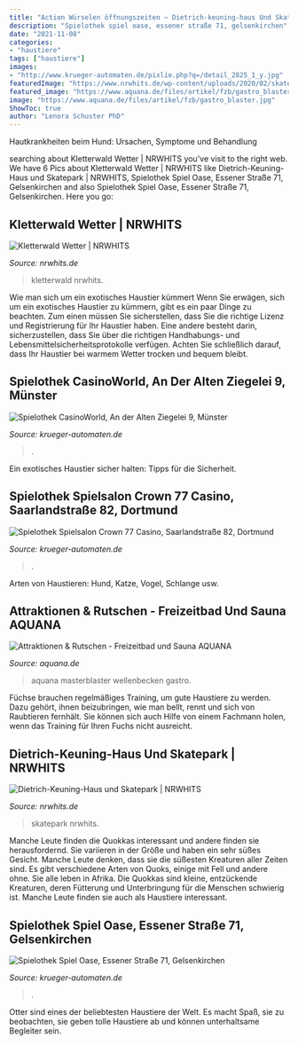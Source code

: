 ```yaml
---
title: "Action Würselen öffnungszeiten ~ Dietrich-keuning-haus Und Skatepark"
description: "Spielothek spiel oase, essener straße 71, gelsenkirchen"
date: "2021-11-08"
categories:
- "haustiere"
tags: ["haustiere"]
images:
- "http://www.krueger-automaten.de/pixlie.php?q=/detail_2825_1_y.jpg"
featuredImage: "https://www.nrwhits.de/wp-content/uploads/2020/02/skatepark-dortmund-1032-750x288.jpg?x21577"
featured_image: "https://www.aquana.de/files/artikel/fzb/gastro_blaster.jpg"
image: "https://www.aquana.de/files/artikel/fzb/gastro_blaster.jpg"
ShowToc: true
author: "Lenora Schuster PhD"
---
```



Hautkrankheiten beim Hund: Ursachen, Symptome und Behandlung

	

		
searching about Kletterwald Wetter | NRWHITS you've visit to the right web. We have 6 Pics about Kletterwald Wetter | NRWHITS like Dietrich-Keuning-Haus und Skatepark | NRWHITS, Spielothek Spiel Oase, Essener Straße 71, Gelsenkirchen and also Spielothek Spiel Oase, Essener Straße 71, Gelsenkirchen. Here you go:
		
    
## Kletterwald Wetter | NRWHITS

<img loading=lazy src="https://www.nrwhits.de/wp-content/uploads/2020/02/kletterwald-wetter-3448-750x288.jpg?x70633" onerror="this.onerror=null;this.src='https://tse1.mm.bing.net/th?id=OIP.0SHs2ToH69vAANEL7GkOAwHaC2&amp;pid=15.1';" alt="Kletterwald Wetter | NRWHITS">

_Source: nrwhits.de_

>kletterwald nrwhits. 

	

Wie man sich um ein exotisches Haustier kümmert
Wenn Sie erwägen, sich um ein exotisches Haustier zu kümmern, gibt es ein paar Dinge zu beachten. Zum einen müssen Sie sicherstellen, dass Sie die richtige Lizenz und Registrierung für Ihr Haustier haben. Eine andere besteht darin, sicherzustellen, dass Sie über die richtigen Handhabungs- und Lebensmittelsicherheitsprotokolle verfügen. Achten Sie schließlich darauf, dass Ihr Haustier bei warmem Wetter trocken und bequem bleibt.

    
## Spielothek CasinoWorld, An Der Alten Ziegelei 9, Münster

<img loading=lazy src="http://www.krueger-automaten.de/pixlie.php?q=/detail_2825_1_y.jpg" onerror="this.onerror=null;this.src='https://tse3.mm.bing.net/th?id=OIP.PBfmUUnlFVlPQoCi0OI9SgAAAA&amp;pid=15.1';" alt="Spielothek CasinoWorld, An der Alten Ziegelei 9, Münster">

_Source: krueger-automaten.de_

>. 

	

Ein exotisches Haustier sicher halten: Tipps für die Sicherheit.

    
## Spielothek Spielsalon Crown 77 Casino, Saarlandstraße 82, Dortmund

<img loading=lazy src="http://www.krueger-automaten.de/pixlie.php?q=/detail_1844_1_y.jpg" onerror="this.onerror=null;this.src='https://tse1.mm.bing.net/th?id=OIP.ohxZHJmF2EepkEqvMkR23gAAAA&amp;pid=15.1';" alt="Spielothek Spielsalon Crown 77 Casino, Saarlandstraße 82, Dortmund">

_Source: krueger-automaten.de_

>. 

	

Arten von Haustieren: Hund, Katze, Vogel, Schlange usw.

    
## Attraktionen &amp; Rutschen - Freizeitbad Und Sauna AQUANA

<img loading=lazy src="https://www.aquana.de/files/artikel/fzb/gastro_blaster.jpg" onerror="this.onerror=null;this.src='https://tse3.mm.bing.net/th?id=OIP.sYfj5Czfga2a97-SmTssvAHaFj&amp;pid=15.1';" alt="Attraktionen &amp; Rutschen - Freizeitbad und Sauna AQUANA">

_Source: aquana.de_

>aquana masterblaster wellenbecken gastro. 

	

Füchse brauchen regelmäßiges Training, um gute Haustiere zu werden. Dazu gehört, ihnen beizubringen, wie man bellt, rennt und sich von Raubtieren fernhält. Sie können sich auch Hilfe von einem Fachmann holen, wenn das Training für Ihren Fuchs nicht ausreicht.

    
## Dietrich-Keuning-Haus Und Skatepark | NRWHITS

<img loading=lazy src="https://www.nrwhits.de/wp-content/uploads/2020/02/skatepark-dortmund-1032-750x288.jpg?x21577" onerror="this.onerror=null;this.src='https://tse4.mm.bing.net/th?id=OIP.0zM_fpIPHhXaGTJLAuwXnwHaC2&amp;pid=15.1';" alt="Dietrich-Keuning-Haus und Skatepark | NRWHITS">

_Source: nrwhits.de_

>skatepark nrwhits. 

	

Manche Leute finden die Quokkas interessant und andere finden sie herausfordernd. Sie variieren in der Größe und haben ein sehr süßes Gesicht. Manche Leute denken, dass sie die süßesten Kreaturen aller Zeiten sind. Es gibt verschiedene Arten von Quoks, einige mit Fell und andere ohne. Sie alle leben in Afrika.
Die Quokkas sind kleine, entzückende Kreaturen, deren Fütterung und Unterbringung für die Menschen schwierig ist. Manche Leute finden sie auch als Haustiere interessant.

    
## Spielothek Spiel Oase, Essener Straße 71, Gelsenkirchen

<img loading=lazy src="http://www.krueger-automaten.de/pixlie.php?q=/detail_2080_1_y.jpg" onerror="this.onerror=null;this.src='https://tse2.mm.bing.net/th?id=OIP.s68KoAKR1caGR0tOo1ozEQAAAA&amp;pid=15.1';" alt="Spielothek Spiel Oase, Essener Straße 71, Gelsenkirchen">

_Source: krueger-automaten.de_

>. 

	

Otter sind eines der beliebtesten Haustiere der Welt. Es macht Spaß, sie zu beobachten, sie geben tolle Haustiere ab und können unterhaltsame Begleiter sein.

